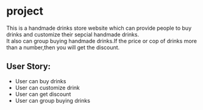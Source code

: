 # project 
This is a handmade drinks store website which can provide people to buy drinks and customize their sepcial handmade drinks.<br>
It also can group buying handmade drinks.If the price or cop of drinks more than a number,then you will get the discount.<br>

## User Story:
* User can buy drinks
* User can customize drink
* User can get discount 
* User can group buying drinks 
